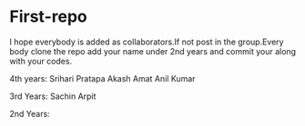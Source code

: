 First-repo
==========

I hope everybody is added as collaborators.If not post in the group.Every body clone the repo add your name
under 2nd years and commit your along with your codes.

4th years:
Srihari Pratapa
Akash Amat
Anil Kumar

3rd Years:
Sachin
Arpit

2nd Years:
